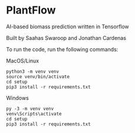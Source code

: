 # PlantFlow

AI-based biomass prediction written in Tensorflow

Built by Saahas Swaroop and Jonathan Cardenas

To run the code, run the following commands:

MacOS/Linux
```
python3 -m venv venv
source venv/bin/activate
cd setup
pip3 install -r requirements.txt
```

Windows
```
py -3 -m venv venv
venv\Scripts\activate
cd setup
pip3 install -r requirements.txt
```